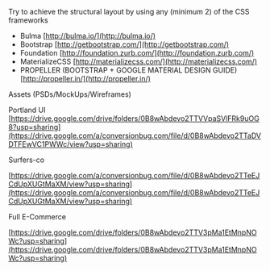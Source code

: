 Try to achieve the structural layout by using any \(minimum 2\) of the CSS frameworks

* Bulma [http://bulma.io/](http://bulma.io/)
* Bootstrap [http://getbootstrap.com/](http://getbootstrap.com/)
* Foundation [http://foundation.zurb.com/](http://foundation.zurb.com/)
* MaterializeCSS [http://materializecss.com/](http://materializecss.com/)
* PROPELLER \(BOOTSTRAP + GOOGLE MATERIAL DESIGN GUIDE\) [http://propeller.in/](http://propeller.in/)



Assets \(PSDs/MockUps/Wireframes\)  
  
Portland UI  
[https://drive.google.com/drive/folders/0B8wAbdevo2TTVVpaSVlFRk9uOG8?usp=sharing](https://drive.google.com/a/conversionbug.com/file/d/0B8wAbdevo2TTaDVDTFEwVC1PWWc/view?usp=sharing)

Surfers-co

[https://drive.google.com/a/conversionbug.com/file/d/0B8wAbdevo2TTeEJCdUpXUGtMaXM/view?usp=sharing](https://drive.google.com/a/conversionbug.com/file/d/0B8wAbdevo2TTeEJCdUpXUGtMaXM/view?usp=sharing)

Full E-Commerce

[https://drive.google.com/drive/folders/0B8wAbdevo2TTV3pMa1EtMnpNOWc?usp=sharing](https://drive.google.com/drive/folders/0B8wAbdevo2TTV3pMa1EtMnpNOWc?usp=sharing)















